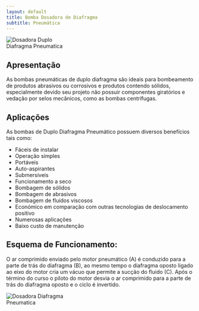 ```yaml
---
layout: default
title: Bomba Dosadora de Diafragma 
subtitle: Pneumática
---
```


<img class="img-responsive pull-right" style="max-width: 30%;" src="../../website/images/bomba-dosadora-pneumatica-duplo-diafragma.jpg" alt="Dosadora Duplo Diafragma Pneumatica">

## Apresentação

As bombas pneumáticas de duplo diafragma são ideais para bombeamento de produtos abrasivos ou corrosivos e produtos contendo sólidos, especialmente devido seu projeto não possuir componentes giratórios e vedação por selos mecânicos, como as bombas centrífugas.

## Aplicações

As bombas de Duplo Diafragma Pneumático possuem diversos benefícios tais como:

- Fáceis de instalar
- Operação simples
- Portáveis
- Auto-aspirantes
- Submersíveis
- Funcionamento a seco
- Bombagem de sólidos
- Bombagem de abrasivos
- Bombagem de fluídos viscosos
- Económico em comparação com outras tecnologias de deslocamento positivo
- Numerosas aplicações
- Baixo custo de manutenção

## Esquema de Funcionamento:

O ar comprimido enviado pelo motor pneumático (A) é conduzido para a parte de trás do diafragma (B), ao mesmo tempo o diafragma oposto ligado ao eixo do motor cria um vácuo que permite a sucção do fluido (C). Após o término do curso o piloto do motor desvia o ar comprimido para a parte de trás do diafragma oposto e o ciclo é invertido.


<img class="img-responsive center" style="max-width: 38%;" src="../../website/images/Dosadora diafragma pneumatica 1.png" alt="Dosadora Diafragma Pneumatica">


  
